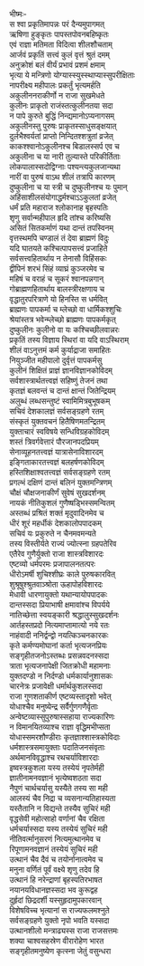 भीष्मः-  
स श्वा प्रकृतिमापन्नः परं दैन्यमुपागमत्  
ऋषिणा हुङ्कृतः पापस्तपोवनबहिष्कृतः  
एवं राज्ञा मतिमता विदित्वा शीलशौचताम्  
आर्जवं प्रकृतिं सत्त्वं कुलं वृत्तं श्रुतं दमम्  
अनुक्रोशं बलं वीर्यं प्रभावं प्रशमं क्षमाम्  
भृत्या ये मन्त्रिणो योग्यास्स्युस्स्थाप्यास्सुपरीक्षिताः  
नापरीक्ष्य महीपालः प्रकर्तुं भृत्यमर्हति  
अकुलीननराकीर्णो न राजा सुखमेधते  
कुलीनः प्राकृतो राजंस्तत्कुलीनतया सदा  
न पापे कुरुते बुद्धिं निन्द्यमानोऽप्यनागसम्  
अकुलीनस्तु पुरुषः प्राकृतस्साधुसङ्क्षयात्  
दुर्लभैश्वर्यतां प्राप्तो निन्दितश्शत्रुतां व्रजेत्  
काकश्श्वानोऽकुलीनश्च बिडालस्सर्प एव च  
अकुलीना च या नारी तुल्यास्ते परिकीर्तिताः  
लोकपालास्सदोद्विग्नाः पश्यन्त्यकुलजान्यथा  
नारीं वा पुरुषं वाऽथ शीलं तत्रापि कारणम्  
दुष्कुलीना च या स्त्री च दुष्कुलीनश्च यः पुमान्  
अहिंसाशीलसंयोगाद्धर्मश्चाऽऽकुलतां व्रजेत्  
धर्मं प्रति महाराज श्लोकानाह बृहस्पतिः  
शृणु सर्वान्महीपाल हृदि तांश्च करिष्यसि  
असितं सितकर्माणं यथा दान्तं तपस्विनम्  
वृत्तस्थमपि चण्डालं तं देवा ब्राह्मणं विदुः  
यदि घातयते कश्चित्पापसत्त्वं प्रजाहिते  
सर्वसत्त्वहितार्थाय न तेनासौ विहिंसकः  
द्वीपिनं शरभं सिंहं व्याघ्रं कुञ्जरमेव च  
महिषं च वराहं च सूकरं श्वानपन्नगान्  
गोब्राह्मणहितार्थाय बालस्त्रीरक्षणाय च  
वृद्धातुरपरित्राणे यो हिनस्ति स धर्मवित्  
ब्राह्मणः पापकर्मा च म्लेच्छो वा धार्मिकश्शुचिः  
श्रेयांस्तत्र भवेन्म्लेच्छो ब्राह्मणः पापकर्मकृत्  
दुष्कुलीनः कुलीनो वा यः कश्चिच्छीलवान्नरः  
प्रकृतिं तस्य विज्ञाय स्थिरां वा यदि वाऽस्थिराम्  
शीलं वाऽनुत्तमं कर्म कुर्याद्राजा समाहितः  
नियुञ्जीत महीपालो दुर्वृत्तं पापकर्मसु  
कुलीनं शिक्षितं प्राज्ञं ज्ञानविज्ञानकोविदम्  
सर्वशास्त्रार्थतत्त्वज्ञं सहिष्णुं तेजनं तथा  
कृतज्ञं बलवन्तं च दान्तं क्षान्तं जितेन्द्रियम्  
अलुब्धं लब्धसन्तुष्टं स्वामिमित्रबुभूषकम्  
सचिवं देशकालज्ञं सर्वसङ्ग्रहणे रतम्  
संस्कृतं युक्तवचनं हितैषिणमतन्द्रितम्  
युक्ताचारं स्वविषये सन्धिविग्रहकोविदम्  
शस्तं त्रिवर्गवेत्तारं पौरजानपदप्रियम्  
सेनाव्यूहनतत्त्वज्ञं यात्रासेनाविशारदम्  
इङ्गिताकारतत्त्वज्ञं  बलहर्षणकोविदम्  
हस्तिशिक्षाश्वतत्त्वज्ञं सर्वसङ्ग्रहणे रतम्  
प्रगल्भं दक्षिणं दान्तं बलिनं युक्तमन्त्रिणम्  
चौक्षं चौक्षजनाकीर्णं सुवेषं सुखदर्शनम्  
नायकं नीतिकुशलं गुणैष्षड्भिस्समन्वितम्  
अस्तब्धं प्रश्रितं शक्तं मृदुवादिनमेव च  
धीरं शूरं महर्धीकं देशकालोपपादकम्  
सचिवं यः प्रकुरुते न चैनमवमन्यते  
तस्य विस्तीर्यते राज्यं ज्योत्स्ना ग्रहपतेरिव  
एतैरेव गुणैर्युक्तो राजा शास्त्रविशारदः  
एष्टव्यो धर्मपरमः प्रजापालनतत्परः  
धीरोऽमर्षी शुचिश्शीघ्रः काले पुरुषकारवित्  
शुश्रूषुश्श्रुतवाञ्श्रोता ऊहापोहविशारदः  
मेधावी धारणायुक्तो यथान्यायोपपादकः  
दान्तस्सदा प्रियाभाषी क्षमावांश्च विपर्यये  
नातिच्छेत्ता स्वयङ्कारी श्रद्धालुस्सुखदर्शनः  
आर्तहस्तप्रदो नित्यमाप्तामात्यो नये रतः  
नाहंवादी ननिर्द्वन्द्वो नयत्किञ्चनकारकः  
कृते कर्मण्यमोघानां कर्ता भृत्यजनप्रियः  
सङ्गृहीतजनोऽस्तब्धः प्रसन्नवदनस्सदा  
त्राता भृत्यजनापेक्षी जितक्रोधी महामनाः  
युक्तदण्डो न निर्दण्डो धर्मकार्यानुशासकः  
चारनेत्रः प्रजावेक्षी धर्मार्थकुशलस्सदा  
राजा गुणशताकीर्ण एष्टव्यस्तादृशो भवेत्  
योधाश्चैव मनुष्येन्द्र सर्वैर्गुणगणैर्वृताः  
अन्वेष्टव्यास्सुपुरुषास्सहाया राज्यकारिणः  
न विमानयितव्याश्च राज्ञा वृद्धिमभीप्सता  
योधास्समरशौण्डीराः कृतज्ञाश्शास्त्रकोविदाः  
धर्मशास्त्रसमायुक्ताः पदातिजनसंवृताः  
अर्थमानविवृद्धाश्च रथचर्याविशारदाः  
इष्वस्त्रकुशला यस्य तस्येयं नृपतेर्मही  
ज्ञातीनामनवज्ञानं भृत्येष्वशठता सदा  
नैपुणं चार्थचर्यासु यस्यैते तस्य सा मही  
आलस्यं चैव निद्रा च व्यसनान्यतिहास्यता  
यस्तैतानि न विद्यन्ते तस्यैव सुचिरं मही  
वृद्धसेवी महोत्साहो वर्णानां चैव रक्षिता  
धर्मचर्यास्सदा यस्य तस्येयं सुचिरं मही  
नीतिवर्त्मानुसरणं नित्यमुत्थानमेव च  
रिपूणामनवज्ञानं तस्येयं सुचिरं मही  
उत्थानं चैव दैवं च तयोर्नानात्वमेव च  
मनुना वर्णितं पूर्वं वक्ष्ये शृणु तदेव हि  
उत्थानं हि नरेन्द्राणां बृहस्पतिरभाषत  
नयानयविधानज्ञस्सदा भव कुरूद्वह  
दुर्हृदां छिद्रदर्शी यस्सुहृदामुपकारवान्  
विशेषविच्च भृत्यानां स राज्यफलमश्नुते  
सर्वसङ्ग्रहणे युक्तो नृपो भवति यस्सदा  
उत्थानशीलो मन्त्राढ्यस्स राजा राजसत्तमः  
शक्या चाश्वसहस्रेण वीरारोहेण भारत  
सङ्गृहीतमनुष्येण कृत्स्ना जेतुं वसुन्धरा   
